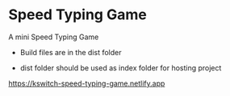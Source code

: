 # Speed Typing Game

A mini Speed Typing Game

- Build files are in the dist folder

- dist folder should be used as index folder for hosting project

https://kswitch-speed-typing-game.netlify.app